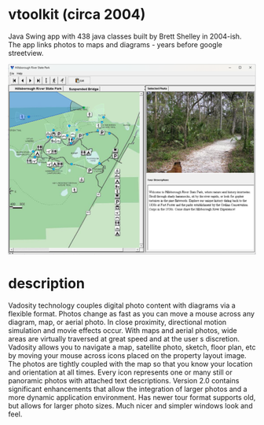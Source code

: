 

# vtoolkit (circa 2004)
Java Swing app with 438 java classes built by Brett Shelley in 2004-ish. The app links photos to maps and diagrams - years before google streetview.  

<img src="./screenshot.png"></img>

# description
Vadosity technology couples digital photo content with diagrams via a flexible format. Photos change as fast as you can move a mouse across any diagram, map, or aerial photo. In close proximity, directional motion simulation and movie effects occur. With maps and aerial photos, wide areas are virtually traversed at great speed and at the user s discretion. Vadosity allows you to navigate a map, satellite photo, sketch, floor plan, etc by moving your mouse across icons placed on the property layout image. The photos are tightly coupled with the map so that you know your location and orientation at all times. Every icon represents one or many still or panoramic photos with attached text descriptions. Version 2.0 contains significant enhancements that allow the integration of larger photos and a more dynamic application environment. Has newer tour format supports old, but allows for larger photo sizes. Much nicer and simpler windows look and feel. 
